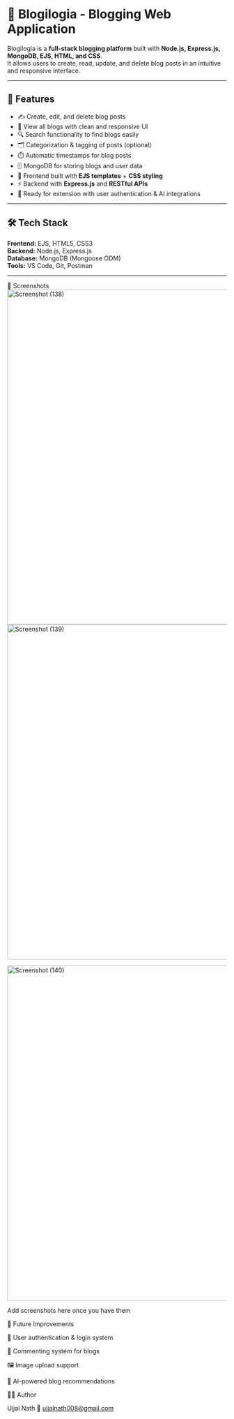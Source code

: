 # 📝 Blogilogia - Blogging Web Application

Blogilogia is a **full-stack blogging platform** built with **Node.js, Express.js, MongoDB, EJS, HTML, and CSS**.  
It allows users to create, read, update, and delete blog posts in an intuitive and responsive interface.  

---

## 🚀 Features
- ✍️ Create, edit, and delete blog posts  
- 📖 View all blogs with clean and responsive UI  
- 🔍 Search functionality to find blogs easily  
- 🗂️ Categorization & tagging of posts (optional)  
- ⏱️ Automatic timestamps for blog posts  
- 🗄️ MongoDB for storing blogs and user data  
- 🎨 Frontend built with **EJS templates** + **CSS styling**  
- ⚡ Backend with **Express.js** and **RESTful APIs**  
- 🔐 Ready for extension with user authentication & AI integrations  

---

## 🛠️ Tech Stack
**Frontend:** EJS, HTML5, CSS3  
**Backend:** Node.js, Express.js  
**Database:** MongoDB (Mongoose ODM)  
**Tools:** VS Code, Git, Postman  

---

📸 Screenshots
<img width="1366" height="768" alt="Screenshot (138)" src="https://github.com/user-attachments/assets/2fc2e68f-9713-466b-94a7-23eaf1f165d9" />
<img width="1366" height="768" alt="Screenshot (139)" src="https://github.com/user-attachments/assets/9d285b8d-c52b-48e7-b0c8-d4866ccd737f" />

<img width="1366" height="768" alt="Screenshot (140)" src="https://github.com/user-attachments/assets/092a16a2-b080-4a5a-b2c9-06153ba8b940" />

Add screenshots here once you have them

📌 Future Improvements

👤 User authentication & login system

💬 Commenting system for blogs

🖼️ Image upload support

🤖 AI-powered blog recommendations

🧑‍💻 Author

Ujjal Nath
📧 ujjalnath008@gmail.com

